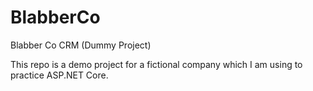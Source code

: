 # BlabberCo
Blabber Co CRM (Dummy Project)

This repo is a demo project for a fictional company which I am using to practice ASP.NET Core. 

